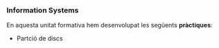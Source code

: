 ### Information Systems

En aquesta unitat formativa hem desenvolupat les següents **pràctiques**:
- Partció de discs
